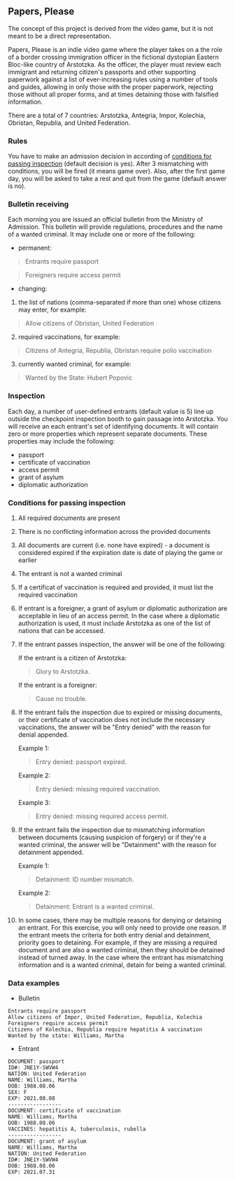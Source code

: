 ## Papers, Please
The concept of this project is derived from the video game, but it is not meant to be a direct representation.

Papers, Please is an indie video game where the player takes on a the role of a border crossing immigration officer in the fictional 
dystopian Eastern Bloc-like country of Arstotzka. As the officer, the player must review each immigrant and returning citizen's passports and other supporting paperwork against a list of ever-increasing rules using a number of tools and guides, allowing 
in only those with the proper paperwork, rejecting those without all proper forms, and at times detaining those with falsified information. 

There are a total of 7 countries: Arstotzka, Antegria, Impor, Kolechia, Obristan, Republia, and United Federation. 
### Rules
You have to make an admission decision in according of [сonditions for passing inspection](https://github.com/Sherrbethead/Papers-please/new/master?readme=1#conditions-for-passing-inspection) (default decision is yes). After 3 mismatching with conditions, you will be fired (it means game over). Also, after the first game day, you will be asked to take a rest and quit from the game (default answer is no).
### Bulletin receiving 
Each morning you are issued an official bulletin from the Ministry of Admission. This bulletin will provide regulations, procedures and the name of a wanted criminal. It may include one or more of the following:
* permanent:
> Entrants require passport

> Foreigners require access permit
* changing:
1. the list of nations (comma-separated if more than one) whose citizens may enter, for example:
> Allow citizens of Obristan, United Federation
2. required vaccinations, for example:
> Citizens of Antegria, Republia, Obristan require polio vaccination
3. currently wanted criminal, for example:
> Wanted by the State: Hubert Popovic
### Inspection
Each day, a number of user-defined entrants (default value is 5) line up outside the checkpoint inspection booth to gain passage into Arstotzka. You will receive an each entrant's set of identifying documents. It will contain zero or more properties which represent separate documents. These properties may include the following:
* passport
* certificate of vaccination
* access permit
* grant of asylum
* diplomatic authorization
### Conditions for passing inspection
1. All required documents are present
2. There is no conflicting information across the provided documents
3. All documents are current (i.e. none have expired) - a document is considered expired if the expiration date is date of playing the game or earlier
4. The entrant is not a wanted criminal
5. If a certificat of vaccination is required and provided, it must list the required vaccination
6. If entrant is a foreigner, a grant of asylum or diplomatic authorization are acceptable in lieu of an access permit. In the case where a diplomatic authorization is used, it must include Arstotzka as one of the list of nations that can be accessed.
7. If the entrant passes inspection, the answer will be one of the following:

    If the entrant is a citizen of Arstotzka: 
    
    > Glory to Arstotzka.
    
    If the entrant is a foreigner: 
    
    > Cause no trouble.
    
8. If the entrant fails the inspection due to expired or missing documents, or their certificate of vaccination does not include the necessary vaccinations, the answer will be "Entry denied" with the reason for denial appended.

    Example 1: 
    
    > Entry denied: passport expired.
    
    Example 2: 
    
    > Entry denied: missing required vaccination.
    
    Example 3: 
    
    > Entry denied: missing required access permit.
    
9. If the entrant fails the inspection due to mismatching information between documents (causing suspicion of forgery) or if they're a wanted criminal, the answer will be "Detainment" with the reason for detainment appended.

    Example 1: 

    >Detainment: ID number mismatch.
    
    Example 2:
    
    > Detainment: Entrant is a wanted criminal.
    
10. In some cases, there may be multiple reasons for denying or detaining an entrant. For this exercise, you will only need to provide one reason.
If the entrant meets the criteria for both entry denial and detainment, priority goes to detaining. For example, if they are missing a required document and are also a wanted criminal, then they should be detained instead of turned away. In the case where the entrant has mismatching information and is a wanted criminal, detain for being a wanted criminal.

### Data examples
* Bulletin
```
Entrants require passport
Allow citizens of Impor, United Federation, Republia, Kolechia
Foreigners require access permit
Citizens of Kolechia, Republia require hepatitis A vaccination
Wanted by the state: Williams, Martha
```
* Entrant 
```
DOCUMENT: passport
ID#: JNE1Y-SWVW4
NATION: United Federation
NAME: Williams, Martha
DOB: 1988.08.06
SEX: F
EXP: 2021.08.08
-----------------
DOCUMENT: certificate of vaccination
NAME: Williams, Martha
DOB: 1988.08.06
VACCINES: hepatitis A, tuberculosis, rubella
-----------------
DOCUMENT: grant of asylum
NAME: Williams, Martha
NATION: United Federation
ID#: JNE1Y-SWVW4
DOB: 1988.08.06
EXP: 2021.07.31
```
